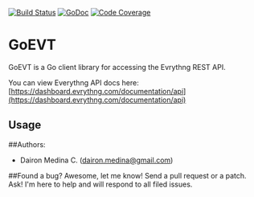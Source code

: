 [![Build Status](https://travis-ci.org/codeadict/goevt.svg?branch=master)](https://travis-ci.org/codeadict/goevt)
[![GoDoc](https://godoc.org/github.com/codeadict/goevt?status.svg)](https://godoc.org/github.com/codeadict/goevt)
[![Code Coverage](http://gocover.io/_badge/github.com/codeadict/goevt)](http://gocover.io/github.com/codeadict/goevt)

# GoEVT

GoEVT is a Go client library for accessing the Evrythng REST API.

You can view Everythng API docs here: [https://dashboard.evrythng.com/documentation/api](https://dashboard.evrythng.com/documentation/api)

## Usage

##Authors:

  * Dairon Medina C. (dairon.medina@gmail.com)

##Found a bug?
  Awesome, let me know! Send a pull request or a patch. Ask! I'm here to help and will respond to all filed issues.
